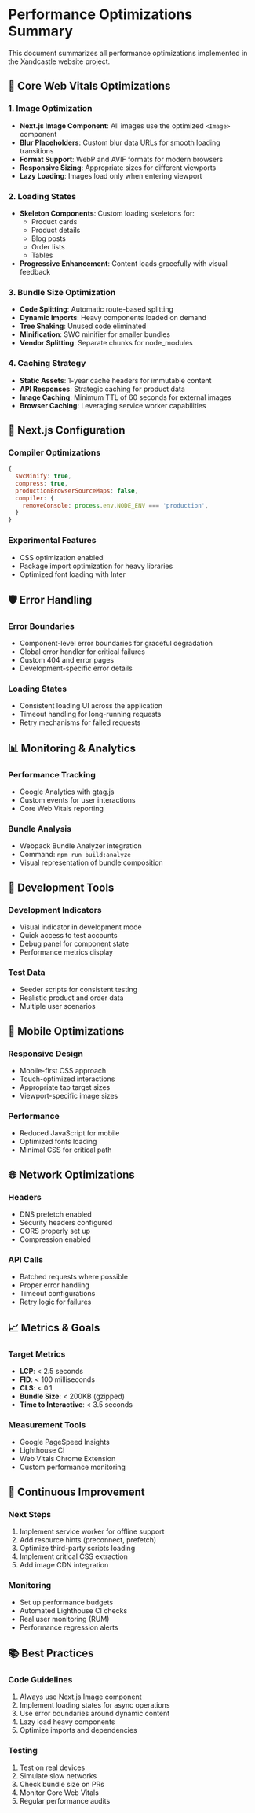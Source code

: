 # Performance Optimizations Summary

This document summarizes all performance optimizations implemented in the Xandcastle website project.

## 🎯 Core Web Vitals Optimizations

### 1. Image Optimization
- **Next.js Image Component**: All images use the optimized `<Image>` component
- **Blur Placeholders**: Custom blur data URLs for smooth loading transitions
- **Format Support**: WebP and AVIF formats for modern browsers
- **Responsive Sizing**: Appropriate sizes for different viewports
- **Lazy Loading**: Images load only when entering viewport

### 2. Loading States
- **Skeleton Components**: Custom loading skeletons for:
  - Product cards
  - Product details
  - Blog posts
  - Order lists
  - Tables
- **Progressive Enhancement**: Content loads gracefully with visual feedback

### 3. Bundle Size Optimization
- **Code Splitting**: Automatic route-based splitting
- **Dynamic Imports**: Heavy components loaded on demand
- **Tree Shaking**: Unused code eliminated
- **Minification**: SWC minifier for smaller bundles
- **Vendor Splitting**: Separate chunks for node_modules

### 4. Caching Strategy
- **Static Assets**: 1-year cache headers for immutable content
- **API Responses**: Strategic caching for product data
- **Image Caching**: Minimum TTL of 60 seconds for external images
- **Browser Caching**: Leveraging service worker capabilities

## 🚀 Next.js Configuration

### Compiler Optimizations
```javascript
{
  swcMinify: true,
  compress: true,
  productionBrowserSourceMaps: false,
  compiler: {
    removeConsole: process.env.NODE_ENV === 'production',
  }
}
```

### Experimental Features
- CSS optimization enabled
- Package import optimization for heavy libraries
- Optimized font loading with Inter

## 🛡️ Error Handling

### Error Boundaries
- Component-level error boundaries for graceful degradation
- Global error handler for critical failures
- Custom 404 and error pages
- Development-specific error details

### Loading States
- Consistent loading UI across the application
- Timeout handling for long-running requests
- Retry mechanisms for failed requests

## 📊 Monitoring & Analytics

### Performance Tracking
- Google Analytics with gtag.js
- Custom events for user interactions
- Core Web Vitals reporting

### Bundle Analysis
- Webpack Bundle Analyzer integration
- Command: `npm run build:analyze`
- Visual representation of bundle composition

## 🔧 Development Tools

### Development Indicators
- Visual indicator in development mode
- Quick access to test accounts
- Debug panel for component state
- Performance metrics display

### Test Data
- Seeder scripts for consistent testing
- Realistic product and order data
- Multiple user scenarios

## 📱 Mobile Optimizations

### Responsive Design
- Mobile-first CSS approach
- Touch-optimized interactions
- Appropriate tap target sizes
- Viewport-specific image sizes

### Performance
- Reduced JavaScript for mobile
- Optimized fonts loading
- Minimal CSS for critical path

## 🌐 Network Optimizations

### Headers
- DNS prefetch enabled
- Security headers configured
- CORS properly set up
- Compression enabled

### API Calls
- Batched requests where possible
- Proper error handling
- Timeout configurations
- Retry logic for failures

## 📈 Metrics & Goals

### Target Metrics
- **LCP**: < 2.5 seconds
- **FID**: < 100 milliseconds
- **CLS**: < 0.1
- **Bundle Size**: < 200KB (gzipped)
- **Time to Interactive**: < 3.5 seconds

### Measurement Tools
- Google PageSpeed Insights
- Lighthouse CI
- Web Vitals Chrome Extension
- Custom performance monitoring

## 🔄 Continuous Improvement

### Next Steps
1. Implement service worker for offline support
2. Add resource hints (preconnect, prefetch)
3. Optimize third-party scripts loading
4. Implement critical CSS extraction
5. Add image CDN integration

### Monitoring
- Set up performance budgets
- Automated Lighthouse CI checks
- Real user monitoring (RUM)
- Performance regression alerts

## 📚 Best Practices

### Code Guidelines
1. Always use Next.js Image component
2. Implement loading states for async operations
3. Use error boundaries around dynamic content
4. Lazy load heavy components
5. Optimize imports and dependencies

### Testing
1. Test on real devices
2. Simulate slow networks
3. Check bundle size on PRs
4. Monitor Core Web Vitals
5. Regular performance audits